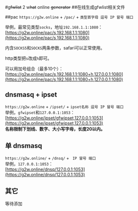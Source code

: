 #g~~fwlist~~ 2 w~~hat~~ online ~~generator~~
##在线生成gfwlist相关文件

##pac
`https://g2w.online` + `/pac/` + `类型首字母 逗号 IP 冒号 端口`
                     
举例，最常见类型`socks`，地址`192.168.1.1:1080`：                     
[https://g2w.online/pac/s,192.168.1.1:1080](https://g2w.online/pac/s,192.168.1.1:1080)               


内含`SOCKS5`和`SOCKS`两条参数，safari可以正常使用。
        
http类型把`s`改成`h`即可。
          
可以用加号组合（最多10个）：            
[https://g2w.online/pac/s,192.168.1.1:1080+h,127.0.0.1:1080](https://g2w.online/pac/s,192.168.1.1:1080+h,127.0.0.1:1080)     

## dnsmasq + ipset
`https://g2w.online` + `/ipset/` + `ipset名称 逗号 IP 冒号 端口`          
举例，`gfwipset`和`127.0.0.1:1053`：            
[https://g2w.online/ipset/gfwipset,127.0.0.1:1053](https://g2w.online/ipset/gfwipset,127.0.0.1:1053)             
**名称限制下划线、数字、大小写字母，长度20以内。**

## 单 dnsmasq
`https://g2w.online/` + `/dnsq/` + ` IP 冒号 端口`               
举例，`127.0.0.1:1053`：            
[https://g2w.online/dnsq/127.0.0.1:1053](https://g2w.online/dnsq/127.0.0.1:1053)        
## 其它
等待添加